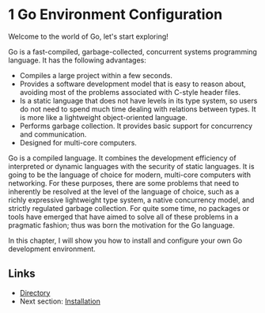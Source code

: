 # 1 Go Environment Configuration

Welcome to the world of Go, let's start exploring!

Go is a fast-compiled, garbage-collected, concurrent systems programming language. It has the following advantages:

* Compiles a large project within a few seconds.
* Provides a software development model that is easy to reason about, avoiding most of the problems associated with C-style header files.
* Is a static language that does not have levels in its type system, so users do not need to spend much time dealing with relations between types. It is more like a lightweight object-oriented language.
* Performs garbage collection. It provides basic support for concurrency and communication.
* Designed for multi-core computers.

Go is a compiled language. It combines the development efficiency of interpreted or dynamic languages with the security of static languages. It is going to be the language of choice for modern, multi-core computers with networking. For these purposes, there are some problems that need to inherently be resolved at the level of the language of choice, such as a richly expressive lightweight type system, a native concurrency model, and strictly regulated garbage collection. For quite some time, no packages or tools have emerged that have aimed to solve all of these problems in a pragmatic fashion; thus was born the motivation for the Go language.

In this chapter, I will show you how to install and configure your own Go development environment.

## Links

* [Directory](preface.md)
* Next section: [Installation](01.1.md)

